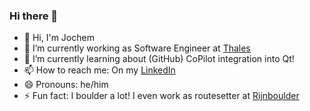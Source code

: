 ### Hi there 👋

<!--
**JAGdeRoos/JAGdeRoos** is a ✨ _special_ ✨ repository because its `README.md` (this file) appears on your GitHub profile.

Here are some ideas to get you started:

- 👯 I’m looking to collaborate on ...
- 🤔 I’m looking for help with ...
- 💬 Ask me about ...
- 📫 How to reach me: ...
-->
- 👋 Hi, I'm Jochem
- 🔭 I’m currently working as Software Engineer at [Thales](https://www.tevel.nl/https://www.thalesgroup.com/en/countries/europe/netherlands)
- 🌱 I’m currently learning about (GitHub) CoPilot integration into Qt!  
- 📫 How to reach me: On my [LinkedIn](https://www.linkedin.com/in/jagderoos/)
- 😄 Pronouns: he/him
- ⚡ Fun fact: I boulder a lot! I even work as routesetter at [Rijnboulder](https://mountain-network.nl/klimcentra/locaties/bouldercentrum-arnhem/)
